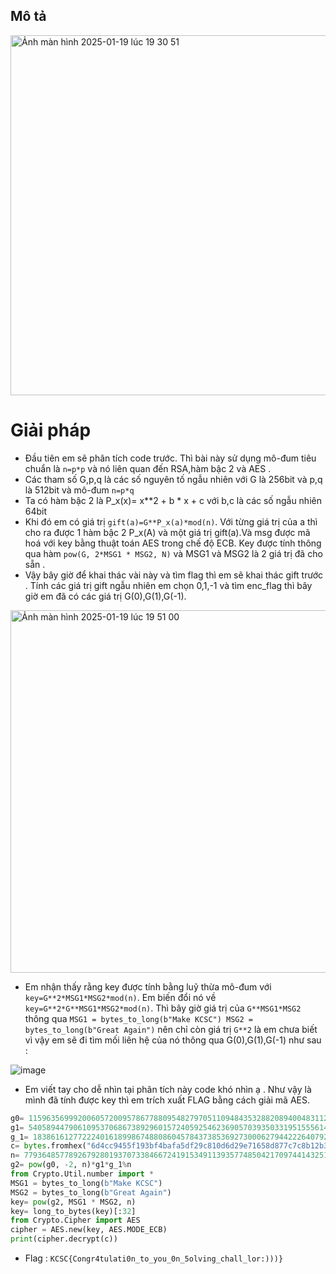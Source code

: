 ## Mô tả 

<img width="576" alt="Ảnh màn hình 2025-01-19 lúc 19 30 51" src="https://github.com/user-attachments/assets/6f5e6c32-d25f-471c-8a83-2776650f5999" />

# Giải pháp 
- Đầu tiên em sẽ phân tích code trước. Thì bài này sử dụng mô-đum tiêu chuẩn là `n=p*p` và nó liên quan đến RSA,hàm bậc 2 và AES .
- Các tham số G,p,q là các số nguyên tố ngẫu nhiên với G là 256bit và p,q là 512bit và mô-đum `n=p*q`
- Ta có hàm bậc 2 là P_x(x)= x**2 + b * x + c với b,c là các số ngẫu nhiên 64bit
- Khi đó em có giá trị `gift(a)=G**P_x(a)*mod(n)`. Với từng giá trị của a thì cho ra được 1 hàm bậc 2 P_x(A) và một giá trị gift(a).Và msg được mã hoá với key bằng thuật toán AES trong chế độ ECB. Key được tính thông qua hàm `pow(G, 2*MSG1 * MSG2, N)` và MSG1 và MSG2 là 2 giá trị đã cho sẵn .
- Vậy bây giờ để khai thác vài này và tìm flag thì em sẽ khai thác gift trước . Tính các giá trị gift ngẫu nhiên em chọn 0,1,-1 và tìm enc_flag  thì bây giờ em đã có các giá trị G(0),G(1),G(-1).

<img width="580" alt="Ảnh màn hình 2025-01-19 lúc 19 51 00" src="https://github.com/user-attachments/assets/1196d9ca-c438-4211-91b2-fc66a4d9b5ba" />

- Em nhận thấy rằng key được tính bằng luỹ thừa mô-đum với `key=G**2*MSG1*MSG2*mod(n)`. Em biến đổi nó về `key=G**2*G**MSG1*MSG2*mod(n)`. Thì bây giờ giá trị của `G**MSG1*MSG2` thông qua `MSG1 = bytes_to_long(b"Make KCSC")
MSG2 = bytes_to_long(b"Great Again")` nên chỉ còn giá trị `G**2` là em chưa biết vì vậy em sẽ đi tìm mối liên hệ của nó thông qua G(0),G(1),G(-1) như sau :

![image](https://github.com/user-attachments/assets/d841111e-9f40-4299-82b8-9f76bf6e440e)

- Em viết tay cho dễ nhìn tại phân tích này code khó nhìn ạ . Như vậy là mình đã tính được key thì em trích xuất FLAG bằng cách giải mã AES.
```py
g0= 11596356999200605720095786778809548279705110948435328820894004831120339542232002979377533000890057945707251409620559505596759173453065026029403989575675178129371710193843100186969924759458898976359180901748998446817521245038508822557602803106485801068967244020051460484768473645575455539177942817845398369442
g1= 540589447906109537068673892960157240592546236905703935033195155561453650264543585148160701603785501503565866539845057784167719568645447178297900365719068273991853423151330994382635940095282684702482317822156751060462796972386443792287859767338153217690854436144147983000923551779804970359548332282277957115
g_1= 18386161277222401618998674880860457843738536927300062794422264079282955292083484411125632582883507438021200746582370373672990049289011455715151854857344866597720093320469750282467754062121603621824956471284244649341437944630654955824879001640266454116819978504228716473787024311254775187011619088945802916658
c= bytes.fromhex("6d4cc9455f193bf4bafa5df29c810d6d29e71658d877c7c8b12b38c30f2f5d9005de55426f423339c50274dc11ea781f5bb8512070de5a6ba8c9b4e812d17f27")
n= 77936485778926792801937073384667241915349113935774850421709744143251757745018702708793685731415243927662303559986308809109390307428600616240546416885472428714814860244449930375647104565429057496673763276115230306726414352000434030670955240391180322179114793096400352284801579662025955619362342602198573194249
g2= pow(g0, -2, n)*g1*g_1%n
from Crypto.Util.number import *
MSG1 = bytes_to_long(b"Make KCSC")
MSG2 = bytes_to_long(b"Great Again")
key= pow(g2, MSG1 * MSG2, n)
key= long_to_bytes(key)[:32]
from Crypto.Cipher import AES
cipher = AES.new(key, AES.MODE_ECB)
print(cipher.decrypt(c))
```
- Flag : `KCSC{Congr4tulati0n_to_you_0n_5olving_chall_lor:)))}`
